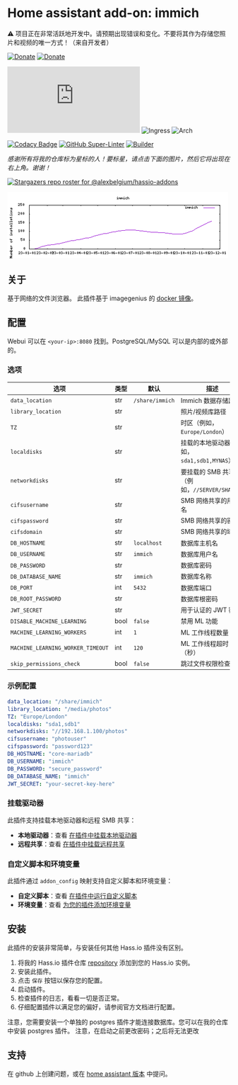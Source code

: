 # Home assistant add-on: immich

⚠️ 项目正在非常活跃地开发中。请预期出现错误和变化。不要将其作为存储您照片和视频的唯一方式！（来自开发者）

[![Donate][donation-badge]](https://www.buymeacoffee.com/alexbelgium)
[![Donate][paypal-badge]](https://www.paypal.com/donate/?hosted_button_id=DZFULJZTP3UQA)

![Version](https://img.shields.io/badge/dynamic/json?label=版本&query=%24.version&url=https%3A%2F%2Fraw.githubusercontent.com%2Falexbelgium%2Fhassio-addons%2Fmaster%2Fimmich%2Fconfig.json)
![Ingress](https://img.shields.io/badge/dynamic/json?label=Ingress&query=%24.ingress&url=https%3A%2F%2Fraw.githubusercontent.com%2Falexbelgium%2Fhassio-addons%2Fmaster%2Fimmich%2Fconfig.json)
![Arch](https://img.shields.io/badge/dynamic/json?color=success&label=Arch&query=%24.arch&url=https%3A%2F%2Fraw.githubusercontent.com%2Falexbelgium%2Fhassio-addons%2Fmaster%2Fimmich%2Fconfig.json)

[![Codacy Badge](https://app.codacy.com/project/badge/Grade/9c6cf10bdbba45ecb202d7f579b5be0e)](https://www.codacy.com/gh/alexbelgium/hassio-addons/dashboard?utm_source=github.com&utm_medium=referral&utm_content=alexbelgium/hassio-addons&utm_campaign=Badge_Grade)
[![GitHub Super-Linter](https://img.shields.io/github/actions/workflow/status/alexbelgium/hassio-addons/weekly-supelinter.yaml?label=Lint%20code%20base)](https://github.com/alexbelgium/hassio-addons/actions/workflows/weekly-supelinter.yaml)
[![Builder](https://img.shields.io/github/actions/workflow/status/alexbelgium/hassio-addons/onpush_builder.yaml?label=Builder)](https://github.com/alexbelgium/hassio-addons/actions/workflows/onpush_builder.yaml)

[donation-badge]: https://img.shields.io/badge/Buy%20me%20a%20coffee%20(no%20paypal)-%23d32f2f?logo=buy-me-a-coffee&style=flat&logoColor=white
[paypal-badge]: https://img.shields.io/badge/Buy%20me%20a%20coffee%20with%20Paypal-0070BA?logo=paypal&style=flat&logoColor=white

_感谢所有将我的仓库标为星标的人！要标星，请点击下面的图片，然后它将出现在右上角。谢谢！_

[![Stargazers repo roster for @alexbelgium/hassio-addons](https://raw.githubusercontent.com/alexbelgium/hassio-addons/master/.github/stars2.svg)](https://github.com/alexbelgium/hassio-addons/stargazers)

![downloads evolution](https://raw.githubusercontent.com/alexbelgium/hassio-addons/master/immich/stats.png)

## 关于

基于网络的文件浏览器。
此插件基于 imagegenius 的 [docker 镜像](https://github.com/imagegenius/docker-immich)。

## 配置

Webui 可以在 `<your-ip>:8080` 找到。PostgreSQL/MySQL 可以是内部的或外部的。

### 选项

| 选项 | 类型 | 默认 | 描述 |
|------|------|------|------|
| `data_location` | str | `/share/immich` | Immich 数据存储路径 |
| `library_location` | str | | 照片/视频库路径 |
| `TZ` | str | | 时区（例如，`Europe/London`） |
| `localdisks` | str | | 挂载的本地驱动器（例如，`sda1,sdb1,MYNAS`） |
| `networkdisks` | str | | 要挂载的 SMB 共享（例如，`//SERVER/SHARE`） |
| `cifsusername` | str | | SMB 网络共享的用户名 |
| `cifspassword` | str | | SMB 网络共享的密码 |
| `cifsdomain` | str | | SMB 网络共享的域 |
| `DB_HOSTNAME` | str | `localhost` | 数据库主机名 |
| `DB_USERNAME` | str | `immich` | 数据库用户名 |
| `DB_PASSWORD` | str | | 数据库密码 |
| `DB_DATABASE_NAME` | str | `immich` | 数据库名称 |
| `DB_PORT` | int | `5432` | 数据库端口 |
| `DB_ROOT_PASSWORD` | str | | 数据库根密码 |
| `JWT_SECRET` | str | | 用于认证的 JWT 密钥 |
| `DISABLE_MACHINE_LEARNING` | bool | `false` | 禁用 ML 功能 |
| `MACHINE_LEARNING_WORKERS` | int | `1` | ML 工作线程数量 |
| `MACHINE_LEARNING_WORKER_TIMEOUT` | int | `120` | ML 工作线程超时（秒） |
| `skip_permissions_check` | bool | `false` | 跳过文件权限检查 |

### 示例配置

```yaml
data_location: "/share/immich"
library_location: "/media/photos"
TZ: "Europe/London"
localdisks: "sda1,sdb1"
networkdisks: "//192.168.1.100/photos"
cifsusername: "photouser"
cifspassword: "password123"
DB_HOSTNAME: "core-mariadb"
DB_USERNAME: "immich"
DB_PASSWORD: "secure_password"
DB_DATABASE_NAME: "immich"
JWT_SECRET: "your-secret-key-here"
```

### 挂载驱动器

此插件支持挂载本地驱动器和远程 SMB 共享：

- **本地驱动器**：查看 [在插件中挂载本地驱动器](https://github.com/alexbelgium/hassio-addons/wiki/Mounting-Local-Drives-in-Addons)
- **远程共享**：查看 [在插件中挂载远程共享](https://github.com/alexbelgium/hassio-addons/wiki/Mounting-remote-shares-in-Addons)

### 自定义脚本和环境变量

此插件通过 `addon_config` 映射支持自定义脚本和环境变量：

- **自定义脚本**：查看 [在插件中运行自定义脚本](https://github.com/alexbelgium/hassio-addons/wiki/Running-custom-scripts-in-Addons)
- **环境变量**：查看 [为您的插件添加环境变量](https://github.com/alexbelgium/hassio-addons/wiki/Add-Environment-variables-to-your-Addon)

## 安装

此插件的安装非常简单，与安装任何其他 Hass.io 插件没有区别。

1. 将我的 Hass.io 插件仓库 [repository] 添加到您的 Hass.io 实例。
2. 安装此插件。
3. 点击 `保存` 按钮以保存您的配置。
4. 启动插件。
5. 检查插件的日志，看看一切是否正常。
6. 仔细配置插件以满足您的偏好，请参阅官方文档进行配置。

注意，您需要安装一个单独的 postgres 插件才能连接数据库。您可以在我的仓库中安装 postgres 插件。
注意，在启动之前更改密码；之后将无法更改

## 支持

在 github 上创建问题，或在 [home assistant 版本](https://community.home-assistant.io/t/home-assistant-addon-immich/282108/3) 中提问。

[repository]: https://github.com/alexbelgium/hassio-addons
[aarch64-shield]: https://img.shields.io/badge/aarch64-yes-green.svg
[amd64-shield]: https://img.shields.io/badge/amd64-yes-green.svg
[armv7-shield]: https://img.shields.io/badge/armv7-yes-green.svg